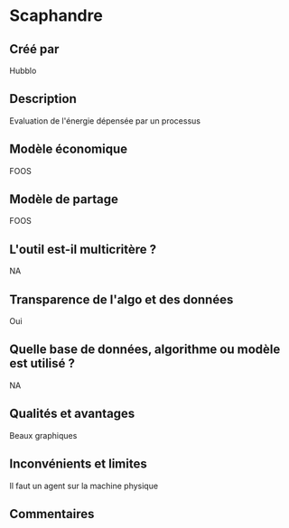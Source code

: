 # Scaphandre

## Créé par

Hubblo

## Description

Evaluation de l'énergie dépensée par un processus

## Modèle économique

FOOS

## Modèle de partage

FOOS

## L'outil est-il multicritère ?

NA

## Transparence de l'algo et des données

Oui

## Quelle base de données, algorithme ou modèle est utilisé ?

NA

## Qualités et avantages

Beaux graphiques

## Inconvénients et limites

Il faut un agent sur la machine physique

## Commentaires



